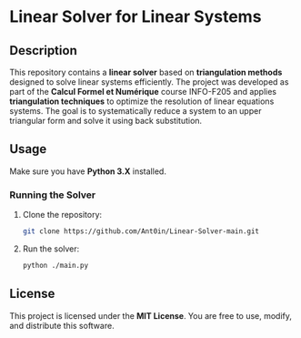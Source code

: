 # Linear Solver for Linear Systems

## Description

This repository contains a **linear solver** based on **triangulation methods** designed to solve linear systems efficiently. The project was developed as part of the **Calcul Formel et Numérique** course INFO-F205 and applies **triangulation techniques** to optimize the resolution of linear equations systems. The goal is to systematically reduce a system to an upper triangular form and solve it using back substitution.

## Usage

Make sure you have **Python 3.X** installed.


### Running the Solver

1. Clone the repository:

   ```bash
   git clone https://github.com/Ant0in/Linear-Solver-main.git
   ```

2. Run the solver:

   ```bash
   python ./main.py
   ```

## License

This project is licensed under the **MIT License**. You are free to use, modify, and distribute this software.
